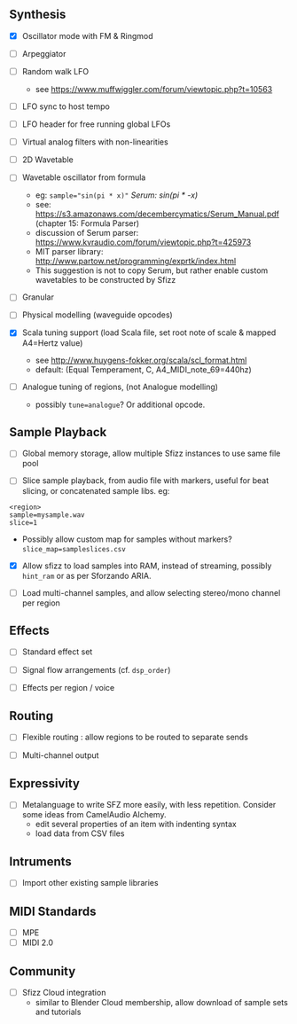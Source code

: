 ## Synthesis

- [x] Oscillator mode with FM & Ringmod

- [ ] Arpeggiator

- [ ] Random walk LFO
  - see https://www.muffwiggler.com/forum/viewtopic.php?t=10563

- [ ] LFO sync to host tempo

- [ ] LFO header for free running global LFOs

- [ ] Virtual analog filters with non-linearities

- [ ] 2D Wavetable

- [ ] Wavetable oscillator from formula
  - eg: `sample="sin(pi * x)"` *Serum: sin(pi * -x)*
  - see: https://s3.amazonaws.com/decembercymatics/Serum_Manual.pdf (chapter 15: Formula Parser)
  - discussion of Serum parser: https://www.kvraudio.com/forum/viewtopic.php?t=425973
  - MIT parser library: http://www.partow.net/programming/exprtk/index.html
  - This suggestion is not to copy Serum, but rather enable custom wavetables to be constructed by Sfizz

- [ ] Granular

- [ ] Physical modelling (waveguide opcodes)

- [x] Scala tuning support (load Scala file, set root note of scale & mapped A4=Hertz value)
  - see http://www.huygens-fokker.org/scala/scl_format.html
  - default: (Equal Temperament, C, A4_MIDI_note_69=440hz)

- [ ] Analogue tuning of regions, (not Analogue modelling)
  - possibly `tune=analogue`? Or additional opcode.

## Sample Playback

- [ ] Global memory storage, allow multiple Sfizz instances to use same file pool

- [ ] Slice sample playback, from audio file with markers, useful for beat slicing, or concatenated sample libs. eg:

```
<region>
sample=mysample.wav
slice=1
```
- Possibly allow custom map for samples without markers?`slice_map=sampleslices.csv`

- [x] Allow sfizz to load samples into RAM, instead of streaming, possibly `hint_ram` or as per Sforzando ARIA.

- [ ] Load multi-channel samples, and allow selecting stereo/mono channel per region

## Effects

- [ ] Standard effect set

- [ ] Signal flow arrangements
  (cf. `dsp_order`)

- [ ] Effects per region / voice

## Routing

- [ ] Flexible routing : allow regions to be routed to separate sends

- [ ] Multi-channel output

## Expressivity

- [ ] Metalanguage to write SFZ more easily, with less repetition.
  Consider some ideas from CamelAudio Alchemy.
  - edit several properties of an item with indenting syntax
  - load data from CSV files

## Intruments

- [ ] Import other existing sample libraries

## MIDI Standards

- [ ] MPE
- [ ] MIDI 2.0

## Community

- [ ] Sfizz Cloud integration
  - similar to Blender Cloud membership, allow download of sample sets and tutorials